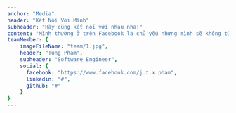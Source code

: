 ```yaml
---
anchor: "Media"
header: "Kết Nối Với Mình"
subheader: "Hãy cùng kết nối với nhau nha!"
content: "Mình thường ở trên Facebook là chủ yếu nhưng mình sẽ không từ chối lời mời kết bạn trên LinkedIn hoặc follow trên GitHub đâu."
teamMember: {
    imageFileName: "team/1.jpg",
    header: "Tung Pham",
    subheader: "Software Engineer",
    social: {
      facebook: "https://www.facebook.com/j.t.x.pham",
      linkedin: "#",
      github: "#"
    }
}
---
```

